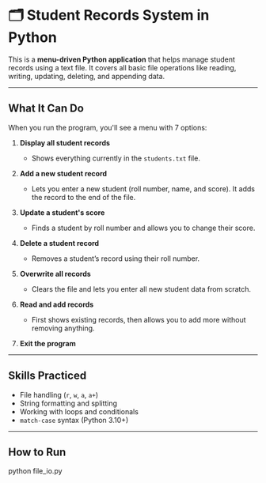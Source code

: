 # 🗂️ Student Records System in Python

This is a **menu-driven Python application** that helps manage student records using a text file. It covers all basic file operations like reading, writing, updating, deleting, and appending data.

---

## What It Can Do

When you run the program, you'll see a menu with 7 options:

1. **Display all student records**

   - Shows everything currently in the `students.txt` file.

2. **Add a new student record**

   - Lets you enter a new student (roll number, name, and score). It adds the record to the end of the file.

3. **Update a student's score**

   - Finds a student by roll number and allows you to change their score.

4. **Delete a student record**

   - Removes a student’s record using their roll number.

5. **Overwrite all records**

   - Clears the file and lets you enter all new student data from scratch.

6. **Read and add records**

   - First shows existing records, then allows you to add more without removing anything.

7. **Exit the program**

---

## Skills Practiced

- File handling (`r`, `w`, `a`, `a+`)
- String formatting and splitting
- Working with loops and conditionals
- `match-case` syntax (Python 3.10+)

---

## How to Run

python file_io.py
